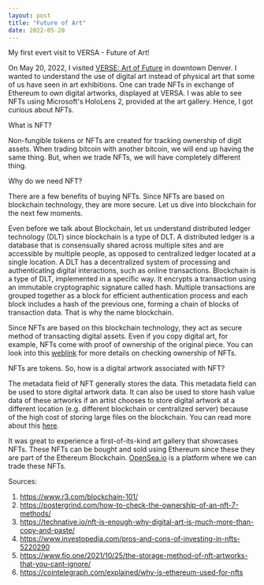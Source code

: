 ```yaml
---
layout: post
title: "Future of Art"
date: 2022-05-20
---
```


My first evert visit to VERSA - Future of Art! 

On May 20, 2022, I visited [VERSE: Art of Future](https://versenftcryptoart.com/denver/) in downtown Denver. I wanted to understand the use of digital art instead of physical art that some of us have seen in art exhibitions. One can trade NFTs in exchange of Ethereum to own digital artworks, displayed at VERSA. I was able to see NFTs using Microsoft's HoloLens 2, provided at the art gallery. Hence, I got curious about NFTs.

What is NFT?

Non-fungible tokens or NFTs are created for tracking ownership of digit assets. When trading bitcoin with another bitcoin, we will end up having the same thing. But, when we trade NFTs, we will have completely different thing.

Why do we need NFT?

There are a few benefits of buying NFTs. Since NFTs are based on blockchain technology, they are more secure. Let us dive into blockchain for the next few moments.

Even before we talk about Blockchain, let us understand distributed ledger technology (DLT) since blockchain is a type of DLT. A distributed ledger is a database that is consensually shared across multiple sites and are accessible by multiple people, as opposed to centralized ledger located at a single location. A DLT has a decentralized system of processing and authenticating digital interactions, such as online transactions. Blockchain is a type of DLT, implemented in a specific way. It encrypts a transaction using an immutable cryptographic signature called hash. Multiple transactions are grouped together as a block for efficient authentication process and each block includes a hash of the previous one, forming a chain of blocks of transaction data. That is why the name blockchain.

Since NFTs are based on this blockchain technology, they act as secure method of transacting digital assets. Even if you copy digital art, for example, NFTs come with proof of ownership of the original piece. You can look into this [weblink](https://postergrind.com/how-to-check-the-ownership-of-an-nft-7-methods/) for more details on checking ownership of NFTs.

NFTs are tokens. So, how is a digital artwork associated with NFT?

The metadata field of NFT generally stores the data. This metadata field can be used to store digital artwork data. It can also be used to store hash value data of these artworks if an artist chooses to store digital artwork at a different location (e.g. different blockchain or centralized server) because of the high cost of storing large files on the blockchain. You can read more about this [here](https://www.fio.one/2021/10/25/the-storage-method-of-nft-artworks-that-you-cant-ignore/).

It was great to experience a first-of-its-kind art gallery that showcases NFTs. These NFTs can be bought and sold using Ethereum since these they are part of the Ethereum Blockchain. [OpenSea.io](https://opensea.io/assets) is a platform where we can trade these NFTs.



Sources:
1. https://www.r3.com/blockchain-101/
2. https://postergrind.com/how-to-check-the-ownership-of-an-nft-7-methods/
3. https://technative.io/nft-is-enough-why-digital-art-is-much-more-than-copy-and-paste/
4. https://www.investopedia.com/pros-and-cons-of-investing-in-nfts-5220290
5. https://www.fio.one/2021/10/25/the-storage-method-of-nft-artworks-that-you-cant-ignore/
6. https://cointelegraph.com/explained/why-is-ethereum-used-for-nfts
